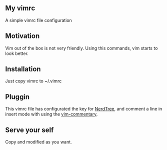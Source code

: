 ## My vimrc

A simple vimrc file configuration

## Motivation

Vim out of the box is not very friendly. Using this commands,
vim starts to look better.

## Installation

Just copy vimrc to ~/.vimrc

## Pluggin

This vimrc file has configurated the <ctrl-n> key for [NerdTree](https://github.com/scrooloose/nerdtree/blob/master/doc/NERD_tree.txt),
and comment a line in insert mode with <cctrl-d> using the [vim-commentary](https://github.com/tpope/vim-commentary).

## Serve your self

Copy and modified as you want.
